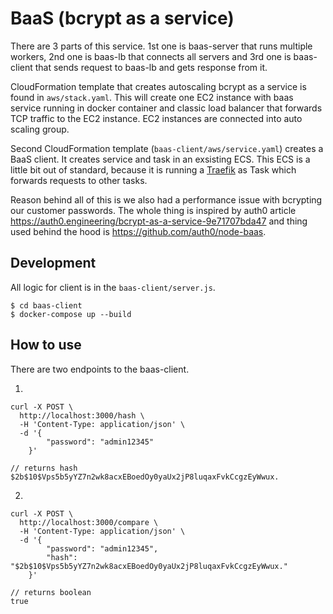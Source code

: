 # BaaS (bcrypt as a service)

There are 3 parts of this service. 1st one is baas-server that runs multiple workers, 2nd one is baas-lb that connects all servers and 3rd one is baas-client that sends request to baas-lb and gets response from it.

CloudFormation template that creates autoscaling bcrypt as a service is found in `aws/stack.yaml`. This will create one EC2 instance with baas service running in docker container and classic load balancer that forwards TCP traffic to the EC2 instance. EC2 instances are connected into auto scaling group.

Second CloudFormation template (`baas-client/aws/service.yaml`) creates a BaaS client. It creates service and task in an exsisting ECS. This ECS is a little bit out of standard, because it is running a [Traefik](https://traefik.io/) as Task which forwards requests to other tasks.

Reason behind all of this is we also had a performance issue with bcrypting our customer passwords. The whole thing is inspired by auth0 article https://auth0.engineering/bcrypt-as-a-service-9e71707bda47 and thing used behind the hood is https://github.com/auth0/node-baas. 

## Development

All logic for client is in the `baas-client/server.js`.

```
$ cd baas-client
$ docker-compose up --build
```

## How to use

There are two endpoints to the baas-client.

1.

```
curl -X POST \
  http://localhost:3000/hash \
  -H 'Content-Type: application/json' \
  -d '{
        "password": "admin12345"
    }'

// returns hash
$2b$10$Vps5b5yYZ7n2wk8acxEBoedOy0yaUx2jP8luqaxFvkCcgzEyWwux.
```

2.
```
curl -X POST \
  http://localhost:3000/compare \
  -H 'Content-Type: application/json' \
  -d '{
        "password": "admin12345",
        "hash": "$2b$10$Vps5b5yYZ7n2wk8acxEBoedOy0yaUx2jP8luqaxFvkCcgzEyWwux."
    }'

// returns boolean
true
```


